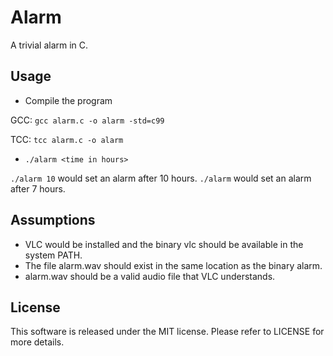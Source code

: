 Alarm
=====

A trivial alarm in C.

Usage
-----
* Compile the program

GCC: ```gcc alarm.c -o alarm -std=c99```

TCC: ```tcc alarm.c -o alarm```

* ```./alarm <time in hours>```

 ```./alarm 10``` would set an alarm after 10 hours.
 ```./alarm``` would set an alarm after 7 hours.

Assumptions
-----------
* VLC would be installed and the binary vlc should be available in the system PATH.
* The file alarm.wav should exist in the same location as the binary alarm.
* alarm.wav should be a valid audio file that VLC understands.

License
-------
This software is released under the MIT license. Please refer to LICENSE for more details.
